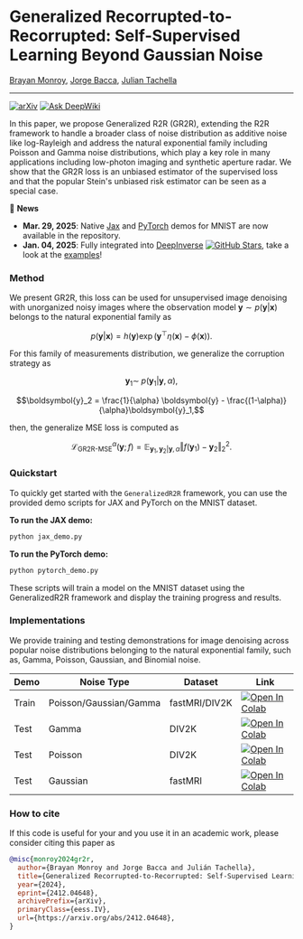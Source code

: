 # Generalized Recorrupted-to-Recorrupted: Self-Supervised Learning Beyond Gaussian Noise

[Brayan Monroy](https://bemc22.github.io), [Jorge Bacca](https://scholar.google.com/citations?user=I5f1HjEAAAAJ&hl=es), [Julian Tachella](https://tachella.github.io)

---

[![arXiv](https://img.shields.io/badge/arXiv-2412.04648-b31b1b.svg?style=plastic)](https://arxiv.org/abs/2412.04648)
[![Ask DeepWiki](https://deepwiki.com/badge.svg)](https://deepwiki.com/bemc22/GeneralizedR2R)

In this paper, we propose Generalized R2R (GR2R), extending the R2R framework to handle a broader class of noise distribution as additive noise like log-Rayleigh and address the natural exponential family including Poisson and Gamma noise distributions, which play a key role in many applications including low-photon imaging and synthetic aperture radar. We show that the GR2R loss is an unbiased estimator of the supervised loss and that the popular Stein's unbiased risk estimator can be seen as a special case.

:loudspeaker: **News**
- **Mar. 29, 2025**: Native [Jax](https://github.com/bemc22/GeneralizedR2R/blob/main/jax_demo.py) and [PyTorch](https://github.com/bemc22/GeneralizedR2R/blob/main/pytorch_demo.py) demos for MNIST are now available in the repository.
- **Jan. 04, 2025**: Fully integrated into [DeepInverse](https://github.com/deepinv/deepinv) [![GitHub Stars](https://img.shields.io/github/stars/deepinv/deepinv?style=social)](https://github.com/deepinv/deepinv), take a look at the [examples](https://deepinv.github.io/deepinv/api/stubs/deepinv.loss.R2RLoss.html#deepinv.loss.R2RLoss)!
### Method

We present GR2R, this loss can be used for unsupervised image denoising with unorganized noisy images where the observation model $`\boldsymbol{y}\sim p(\boldsymbol{y}|\boldsymbol{x})`$ belongs to the natural exponential family as
```math
 p(\boldsymbol{y}|\boldsymbol{x})= h(\boldsymbol{y}) \exp( \boldsymbol{y}^{\top} \eta(\boldsymbol{x}) - \phi(\boldsymbol{x})).
```

For this family of measurements distribution, we generalize the corruption strategy as

```math
\boldsymbol{y}_1 \sim  \; p(\boldsymbol{y}_1| \boldsymbol{y}, \alpha),
```
```math
\boldsymbol{y}_2 =   \frac{1}{\alpha} \boldsymbol{y} -  \frac{(1-\alpha)}{\alpha}\boldsymbol{y}_1,
```

then, the generalize MSE loss is computed as
```math
\mathcal{L}_{\text{GR2R-MSE}}^{\alpha}(\boldsymbol{y};f)=\mathbb{E}_{\boldsymbol{y}_1,\boldsymbol{y}_2|\boldsymbol{y},\alpha}  \Vert f(\boldsymbol{y}_1) - \boldsymbol{y}_2 \Vert_2^2.
```

### Quickstart

To quickly get started with the `GeneralizedR2R` framework, you can use the provided demo scripts for JAX and PyTorch on the MNIST dataset.

**To run the JAX demo:**
```bash
python jax_demo.py
```
**To run the PyTorch demo:**
```bash
python pytorch_demo.py
```

These scripts will train a model on the MNIST dataset using the GeneralizedR2R framework and display the training progress and results.


### Implementations

We provide training and testing demonstrations for image denoising across popular noise distributions belonging to the natural exponential family, such as, Gamma, Poisson, Gaussian, and Binomial noise.

| Demo  | Noise Type        | Dataset |   Link |  
| ----------- | -----------   | ----------- | ----------- |
|Train| Poisson/Gaussian/Gamma| fastMRI/DIV2K| [![Open In Colab](https://colab.research.google.com/assets/colab-badge.svg)](https://colab.research.google.com/github/bemc22/GeneralizedR2R/blob/main/demo_denoising.ipynb)  |
|Test|Gamma| DIV2K | [![Open In Colab](https://colab.research.google.com/assets/colab-badge.svg)](https://colab.research.google.com/github/bemc22/GeneralizedR2R/blob/main/demo_test_gamma.ipynb)  |
|Test|Poisson| DIV2K | [![Open In Colab](https://colab.research.google.com/assets/colab-badge.svg)](https://colab.research.google.com/github/bemc22/GeneralizedR2R/blob/main/demo_test_poisson.ipynb)  |
|Test| Gaussian| fastMRI | [![Open In Colab](https://colab.research.google.com/assets/colab-badge.svg)](https://colab.research.google.com/github/bemc22/GeneralizedR2R/blob/main/demo_test_gaussian.ipynb)  |

### How to cite
If this code is useful for your and you use it in an academic work, please consider citing this paper as



```bib
@misc{monroy2024gr2r,
  author={Brayan Monroy and Jorge Bacca and Julián Tachella},
  title={Generalized Recorrupted-to-Recorrupted: Self-Supervised Learning Beyond Gaussian Noise},
  year={2024},
  eprint={2412.04648},
  archivePrefix={arXiv},
  primaryClass={eess.IV},
  url={https://arxiv.org/abs/2412.04648}, 
}
```

